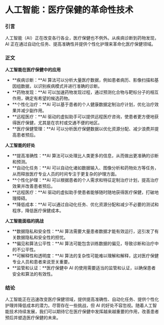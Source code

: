 # 人工智能：医疗保健的革命性技术

### 引言

人工智能（AI）正在改变各行各业，医疗保健也不例外。从疾病诊断到药物发现，AI 正在通过自动化任务、提高准确性并提供个性化护理来革命化医疗保健领域。

### 正文

**人工智能在医疗保健中的应用**

* **疾病诊断：**AI 算法可以分析大量医疗数据，例如患者病历、影像扫描和基因组数据，以识别疾病模式并进行准确的诊断。
* **药物发现：**AI 可以加速药物发现过程，通过预测化合物与靶标分子的相互作用，确定有希望的候选药物。
* **个性化治疗：**AI 可以基于患者的个人健康数据定制治疗计划，优化治疗效果并减少副作用。
* **远程医疗：**AI 驱动的虚拟助手可以提供远程医疗咨询，使患者更方便地获得医疗保健，尤其是在农村或交通不便的地区。
* **医疗保健管理：**AI 可以分析医疗保健数据以优化资源分配、减少浪费并提高患者预后。

**人工智能的好处**

* **提高准确性：**AI 算法可以处理比人类更多的信息，从而做出更准确的诊断和预测。
* **自动化任务：**AI 可以自动化诸如数据输入、图像分析和药物处方等任务，从而释放医疗专业人员的时间专注于更复杂的护理方面。
* **个性化护理：**AI 可以根据患者的个人需求和特征定制治疗计划，提高治疗效果并改善患者预后。
* **远程医疗：**AI 驱动的虚拟助手使患者能够随时随地获得医疗保健，打破地理障碍。
* **降低成本：**AI 可以通过自动化任务、优化资源分配和减少不必要的测试和程序，降低医疗保健成本。

**人工智能面临的挑战**

* **数据隐私和安全性：**AI 算法需要大量患者数据才能有效运行，这引发了有关数据隐私和安全性的担忧。
* **偏见和算法公平性：**AI 算法可能包含训练数据的偏见，导致诊断和治疗中的不公平性。
* **可解释性和透明度：**AI 算法的复杂性可能难以理解和解释，这对医疗保健专业人员和患者来说至关重要。
* **监管和认证：**医疗保健中 AI 的使用需要适当的监管和认证，以确保患者安全和算法的有效性。

### 结论

人工智能正在迅速改变医疗保健领域，提供提高准确性、自动化任务、提供个性化护理并降低成本的潜力。尽管存在一些挑战，但 AI 的好处不容忽视。随着人工智能技术持续发展，我们可以期待它在医疗保健中发挥越来越重要的作用，改善患者预后并塑造医疗保健的未来。
